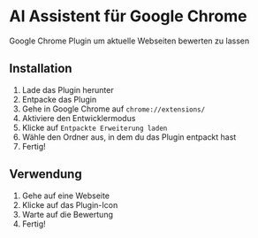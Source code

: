 # AI Assistent für Google Chrome

Google Chrome Plugin um aktuelle Webseiten bewerten zu lassen

## Installation

1. Lade das Plugin herunter
2. Entpacke das Plugin
3. Gehe in Google Chrome auf `chrome://extensions/`
4. Aktiviere den Entwicklermodus
5. Klicke auf `Entpackte Erweiterung laden`
6. Wähle den Ordner aus, in dem du das Plugin entpackt hast
7. Fertig!

## Verwendung

1. Gehe auf eine Webseite
2. Klicke auf das Plugin-Icon
3. Warte auf die Bewertung
4. Fertig!
